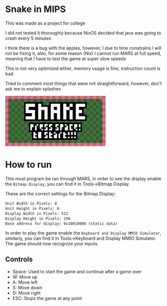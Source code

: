 # Snake in MIPS
This was made as a project for college

I did not tested it thoroughly because NixOS decided that java was going to crash every 5 minutes

I think there is a bug with the apples, however, I due to time constrains I will not be fixing it, also, for some reason (Nix) I cannot run MARS at full speed, meaning that I have to test the game at super slow speeds

This is not very optimized either, memory usage is fine, instruction count is bad

Tried to comment most things that were not straightforward, however, don't ask me to explain splashes

![screenshot](/screenshot.png)

# How to run
This must program be ran through MARS, in order to see the display enable the `Bitmap Display`, you can find it in Tools->Bitmap Display.

These are the correct settings for the Bitmap Display:
```
Unit Width in Pixels: 8
Unit Height in Pixels: 8
Display Width in Pixels: 512
Display Height in Pixels: 256
Base address for display: 0x10010000 (static data)
```

In order to play the game enable the `Keyboard and Display MMIO Simulator`, similarly, you can find it in Tools->Keyboard and Display MMIO Simulator. The game should now recognize your inputs.

## Controls
- Space: Used to start the game and continue after a game over
- W: Move up
- A: Move left
- S: Move down
- D: Move right
- ESC: Stops the game at any point
